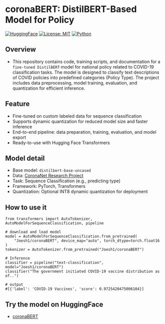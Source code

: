 # coronaBERT: DistilBERT-Based Model for Policy 
[![HuggingFace](https://img.shields.io/badge/HuggingFace-Model-yellow)](https://huggingface.co/Joesh1/coronaBERT)
[![License: MIT](https://img.shields.io/badge/License-MIT-green.svg)](LICENSE)
[![Python](https://img.shields.io/badge/python-3.8+-blue.svg)](https://www.python.org/)


## Overview
- This repository contains code, training scripts, and documentation for a `fine-tuned DistilBERT` model for national policy related to COVID-19 classification tasks. The model is designed to classify text descriptions of COVID policies into predefined categories (Policy Type). The project includes data preprocessing, model training, evaluation, and quantization for efficient inference.

## Feature
- Fine-tuned on custom labeled data for sequence classification
- Supports dynamic quantization for reduced model size and faster inference
- End-to-end pipeline: data preparation, training, evaluation, and model export
- Ready-to-use with Hugging Face Transformers

## Model detail
- Base model: `distilbert-base-uncased`
- Data: [CoronaNet Research Project](https://coronanet-project.org/) 
- Task: Sequence Classification (e.g., predicting type)
- Framework: PyTorch, Transformers
- Quantization: Optional INT8 dynamic quantization for deployment

## How to use it

```
from transformers import AutoTokenizer, AutoModelForSequenceClassification, pipeline

# download and load model
model = AutoModelForSequenceClassification.from_pretrained(
    "Joesh1/coronaBERT", device_map="auto", torch_dtype=torch.float16
)
tokenizer = AutoTokenizer.from_pretrained("Joesh1/coronaBERT")

# Inference
classifier = pipeline("text-classification", model="Joesh1/coronaBERT")
classifier("The government initiated COVID-19 vaccine distribution as of..")

# output
#[{'label': 'COVID-19 Vaccines', 'score': 0.9725420475006104}]
```

## Try the model on HuggingFace
- [coronaBERT](https://huggingface.co/Joesh1/coronaBERT)
